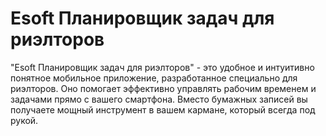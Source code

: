 # Esoft Планировщик задач для риэлторов

"Esoft Планировщик задач для риэлторов" - это удобное и интуитивно понятное мобильное приложение, разработанное специально для риэлторов. Оно помогает эффективно управлять рабочим временем и задачами прямо с вашего смартфона. Вместо бумажных записей вы получаете мощный инструмент в вашем кармане, который всегда под рукой.
